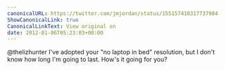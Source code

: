 ```yaml
---
canonicalURL: https://twitter.com/jmjordan/status/155157410317737984
ShowCanonicalLink: true
CanonicalLinkText: View original on
date: 2012-01-06T05:23:03+00:00
---
```

@thelizhunter I've adopted your "no laptop in bed" resolution, but I don't know how long I'm going to last. How's it going for you?